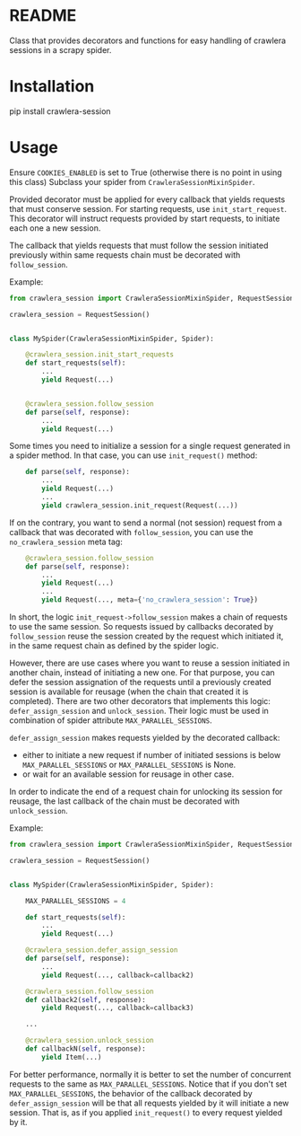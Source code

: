 # README

Class that provides decorators and functions for easy handling of crawlera sessions in a scrapy spider.

# Installation

pip install crawlera-session

# Usage

Ensure `COOKIES_ENABLED` is set to True (otherwise there is no point in using this class)
Subclass your spider from `CrawleraSessionMixinSpider`.

Provided decorator must be applied for every callback that yields requests that
must conserve session. For starting requests, use `init_start_request`. This decorator will
instruct requests provided by start requests, to initiate each one a new session.

The callback that yields requests that must follow the session initiated previously within same
requests chain must be decorated with `follow_session`.

Example:

```python
from crawlera_session import CrawleraSessionMixinSpider, RequestSession

crawlera_session = RequestSession()


class MySpider(CrawleraSessionMixinSpider, Spider):

    @crawlera_session.init_start_requests
    def start_requests(self):
        ...
        yield Request(...)


    @crawlera_session.follow_session
    def parse(self, response):
        ...
        yield Request(...)
```

Some times you need to initialize a session for a single request generated in a spider method. In that case,
you can use `init_request()` method:

```python
    def parse(self, response):
        ...
        yield Request(...)
        ...
        yield crawlera_session.init_request(Request(...))
```


If on the contrary, you want to send a normal (not session) request from a callback that was decorated with `follow_session`,
you can use the `no_crawlera_session` meta tag:

```python
    @crawlera_session.follow_session
    def parse(self, response):
        ...
        yield Request(...)
        ...
        yield Request(..., meta={'no_crawlera_session': True})
```

In short, the logic `init_request->follow_session` makes a chain of requests to use the same session. So requests issued by callbacks
decorated by `follow_session` reuse the session created by the request which initiated it, in the same request chain as defined
by the spider logic.

However, there are use cases where you want to reuse a session initiated in another chain, instead of initiating a new one.
For that purpose, you can defer the session assignation of the requests until a previously created session is available for reusage
(when the chain that created it is completed). There are two other decorators that implements this logic: `defer_assign_session` and
`unlock_session`. Their logic must be used in combination of spider attribute `MAX_PARALLEL_SESSIONS`.

`defer_assign_session` makes requests yielded by the decorated callback:
* either to initiate a new request if number of initiated sessions is below `MAX_PARALLEL_SESSIONS` or `MAX_PARALLEL_SESSIONS` is None.
* or wait for an available session for reusage in other case.

In order to indicate the end of a request chain for unlocking its session for reusage, the last callback of the chain must be
decorated with `unlock_session`.

Example:

```python
from crawlera_session import CrawleraSessionMixinSpider, RequestSession

crawlera_session = RequestSession()


class MySpider(CrawleraSessionMixinSpider, Spider):

    MAX_PARALLEL_SESSIONS = 4

    def start_requests(self):
        ...
        yield Request(...)

    @crawlera_session.defer_assign_session
    def parse(self, response):
        ...
        yield Request(..., callback=callback2)

    @crawlera_session.follow_session
    def callback2(self, response):
        yield Request(..., callback=callback3)

    ...

    @crawlera_session.unlock_session
    def callbackN(self, response):
        yield Item(...)

```

For better performance, normally it is better to set the number of concurrent requests to the same as `MAX_PARALLEL_SESSIONS`.
Notice that if you don't set `MAX_PARALLEL_SESSIONS`, the behavior of the callback decorated by `defer_assign_session` will
be that all requests yielded by it will initiate a new session. That is, as if you applied `init_request()` to every request
yielded by it.
